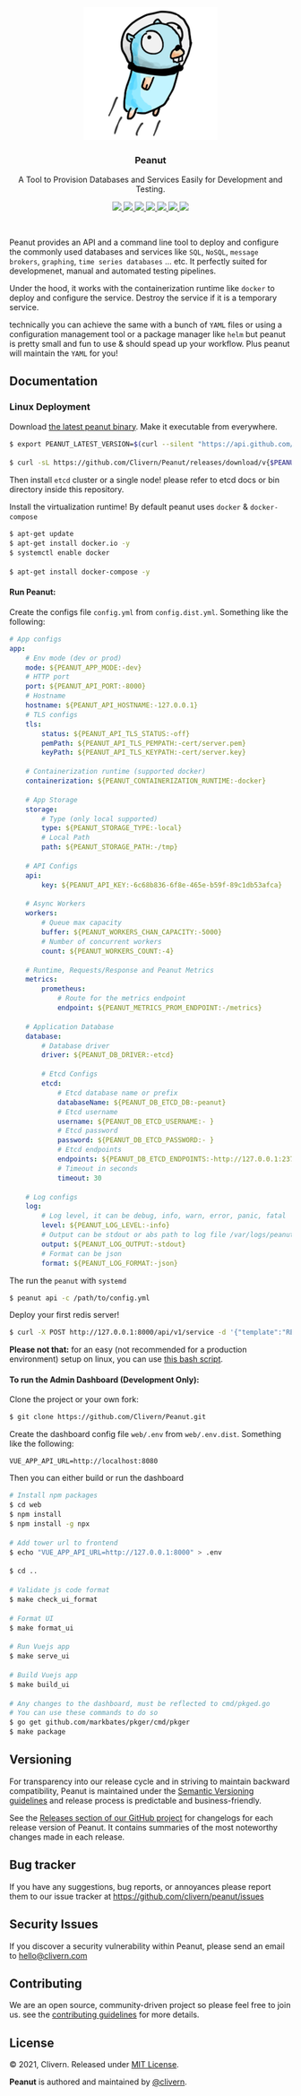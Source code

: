 <p align="center">
    <img src="/assets/logo.png" width="240" />
    <h3 align="center">Peanut</h3>
    <p align="center">A Tool to Provision Databases and Services Easily for Development and Testing.</p>
    <p align="center">
        <a href="https://github.com/Clivern/Peanut/actions/workflows/build.yml">
            <img src="https://github.com/Clivern/Peanut/actions/workflows/build.yml/badge.svg">
        </a>
        <a href="https://github.com/Clivern/Peanut/actions">
            <img src="https://github.com/Clivern/Peanut/workflows/Release/badge.svg">
        </a>
        <a href="https://github.com/Clivern/Peanut/releases">
            <img src="https://img.shields.io/badge/Version-0.1.11-red.svg">
        </a>
        <a href="https://goreportcard.com/report/github.com/Clivern/Peanut">
            <img src="https://goreportcard.com/badge/github.com/Clivern/Peanut?v=0.1.11">
        </a>
        <a href="https://godoc.org/github.com/clivern/peanut">
            <img src="https://godoc.org/github.com/clivern/peanut?status.svg">
        </a>
        <a href="https://hub.docker.com/r/clivern/peanut">
            <img src="https://img.shields.io/badge/Docker-Latest-green">
        </a>
        <a href="https://github.com/Clivern/Peanut/blob/master/LICENSE">
            <img src="https://img.shields.io/badge/LICENSE-MIT-orange.svg">
        </a>
    </p>
</p>
<br/>

Peanut provides an API and a command line tool to deploy and configure the commonly used databases and services like `SQL`, `NoSQL`, `message brokers`, `graphing`, `time series databases` ... etc. It perfectly suited for developmenet, manual and automated testing pipelines.

Under the hood, it works with the containerization runtime like `docker` to deploy and configure the service. Destroy the service if it is a temporary service.

technically you can achieve the same with a bunch of `YAML` files or using a configuration management tool or a package manager like `helm` but peanut is pretty small and fun to use & should spead up your workflow. Plus peanut will maintain the `YAML` for you!


## Documentation

### Linux Deployment

Download [the latest peanut binary](https://github.com/Clivern/Peanut/releases). Make it executable from everywhere.

```zsh
$ export PEANUT_LATEST_VERSION=$(curl --silent "https://api.github.com/repos/Clivern/Peanut/releases/latest" | jq '.tag_name' | sed -E 's/.*"([^"]+)".*/\1/' | tr -d v)

$ curl -sL https://github.com/Clivern/Peanut/releases/download/v{$PEANUT_LATEST_VERSION}/peanut_{$PEANUT_LATEST_VERSION}_Linux_x86_64.tar.gz | tar xz
```

Then install `etcd` cluster or a single node! please refer to etcd docs or bin directory inside this repository.

Install the virtualization runtime! By default peanut uses `docker` & `docker-compose`

```zsh
$ apt-get update
$ apt-get install docker.io -y
$ systemctl enable docker

$ apt-get install docker-compose -y
```
#### Run Peanut:

Create the configs file `config.yml` from `config.dist.yml`. Something like the following:

```yaml
# App configs
app:
    # Env mode (dev or prod)
    mode: ${PEANUT_APP_MODE:-dev}
    # HTTP port
    port: ${PEANUT_API_PORT:-8000}
    # Hostname
    hostname: ${PEANUT_API_HOSTNAME:-127.0.0.1}
    # TLS configs
    tls:
        status: ${PEANUT_API_TLS_STATUS:-off}
        pemPath: ${PEANUT_API_TLS_PEMPATH:-cert/server.pem}
        keyPath: ${PEANUT_API_TLS_KEYPATH:-cert/server.key}

    # Containerization runtime (supported docker)
    containerization: ${PEANUT_CONTAINERIZATION_RUNTIME:-docker}

    # App Storage
    storage:
        # Type (only local supported)
        type: ${PEANUT_STORAGE_TYPE:-local}
        # Local Path
        path: ${PEANUT_STORAGE_PATH:-/tmp}

    # API Configs
    api:
        key: ${PEANUT_API_KEY:-6c68b836-6f8e-465e-b59f-89c1db53afca}

    # Async Workers
    workers:
        # Queue max capacity
        buffer: ${PEANUT_WORKERS_CHAN_CAPACITY:-5000}
        # Number of concurrent workers
        count: ${PEANUT_WORKERS_COUNT:-4}

    # Runtime, Requests/Response and Peanut Metrics
    metrics:
        prometheus:
            # Route for the metrics endpoint
            endpoint: ${PEANUT_METRICS_PROM_ENDPOINT:-/metrics}

    # Application Database
    database:
        # Database driver
        driver: ${PEANUT_DB_DRIVER:-etcd}

        # Etcd Configs
        etcd:
            # Etcd database name or prefix
            databaseName: ${PEANUT_DB_ETCD_DB:-peanut}
            # Etcd username
            username: ${PEANUT_DB_ETCD_USERNAME:- }
            # Etcd password
            password: ${PEANUT_DB_ETCD_PASSWORD:- }
            # Etcd endpoints
            endpoints: ${PEANUT_DB_ETCD_ENDPOINTS:-http://127.0.0.1:2379}
            # Timeout in seconds
            timeout: 30

    # Log configs
    log:
        # Log level, it can be debug, info, warn, error, panic, fatal
        level: ${PEANUT_LOG_LEVEL:-info}
        # Output can be stdout or abs path to log file /var/logs/peanut.log
        output: ${PEANUT_LOG_OUTPUT:-stdout}
        # Format can be json
        format: ${PEANUT_LOG_FORMAT:-json}
```

The run the `peanut` with `systemd`

```zsh
$ peanut api -c /path/to/config.yml
```

Deploy your first redis server!

```zsh
$ curl -X POST http://127.0.0.1:8000/api/v1/service -d '{"template":"REDIS_SERVICE"}' | jq .
```

**Please not that:** for an easy (not recommended for a production environment) setup on linux, you can use [this bash script](/deployment/linux/ubuntu_20_04.sh).


#### To run the Admin Dashboard (Development Only):

Clone the project or your own fork:

```zsh
$ git clone https://github.com/Clivern/Peanut.git
```

Create the dashboard config file `web/.env` from `web/.env.dist`. Something like the following:

```
VUE_APP_API_URL=http://localhost:8080
```

Then you can either build or run the dashboard

```zsh
# Install npm packages
$ cd web
$ npm install
$ npm install -g npx

# Add tower url to frontend
$ echo "VUE_APP_API_URL=http://127.0.0.1:8000" > .env

$ cd ..

# Validate js code format
$ make check_ui_format

# Format UI
$ make format_ui

# Run Vuejs app
$ make serve_ui

# Build Vuejs app
$ make build_ui

# Any changes to the dashboard, must be reflected to cmd/pkged.go
# You can use these commands to do so
$ go get github.com/markbates/pkger/cmd/pkger
$ make package
```


## Versioning

For transparency into our release cycle and in striving to maintain backward compatibility, Peanut is maintained under the [Semantic Versioning guidelines](https://semver.org/) and release process is predictable and business-friendly.

See the [Releases section of our GitHub project](https://github.com/clivern/peanut/releases) for changelogs for each release version of Peanut. It contains summaries of the most noteworthy changes made in each release.


## Bug tracker

If you have any suggestions, bug reports, or annoyances please report them to our issue tracker at https://github.com/clivern/peanut/issues


## Security Issues

If you discover a security vulnerability within Peanut, please send an email to [hello@clivern.com](mailto:hello@clivern.com)


## Contributing

We are an open source, community-driven project so please feel free to join us. see the [contributing guidelines](CONTRIBUTING.md) for more details.


## License

© 2021, Clivern. Released under [MIT License](https://opensource.org/licenses/mit-license.php).

**Peanut** is authored and maintained by [@clivern](http://github.com/clivern).
